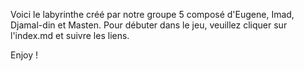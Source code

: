 Voici le labyrinthe créé par notre groupe 5 composé d'Eugene, Imad, Djamal-din et Masten.
Pour débuter dans le jeu, veuillez cliquer sur l'index.md et suivre les liens.

Enjoy !
